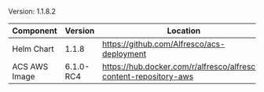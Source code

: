 Version: 1.1.8.2

| Component    | Version | Location |
| -------------| --------|----------|
| Helm Chart   | 1.1.8   | https://github.com/Alfresco/acs-deployment |
| ACS AWS Image| 6.1.0-RC4 | https://hub.docker.com/r/alfresco/alfresco-content-repository-aws |